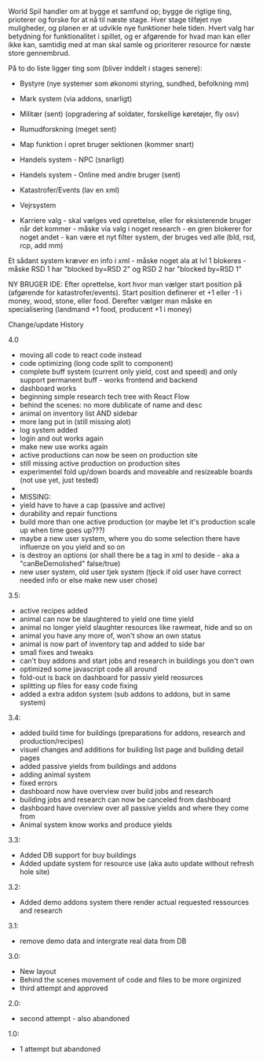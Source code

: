 World Spil handler om at bygge et samfund op; bygge de rigtige ting, prioterer og forske for at nå til næste stage. Hver stage tilføjet nye muligheder, og planen er at udvikle nye funktioner hele tiden. Hvert valg har betydning for funktionalitet i spillet, og er afgørende for hvad man kan eller ikke kan, samtidig med at man skal samle og prioriterer resource for næste store gennembrud.

På to do liste ligger ting som (bliver inddelt i stages senere):
- Bystyre (nye systemer som økonomi styring, sundhed, befolkning mm)
- Mark system (via addons, snarligt)
- Militær (sent) (opgradering af soldater, forskellige køretøjer, fly osv)
- Rumudforskning (meget sent)
- Map funktion i opret bruger sektionen (kommer snart)
- Handels system - NPC (snarligt)
- Handels system - Online med andre bruger (sent)
- Katastrofer/Events (lav en xml)
- Vejrsystem

- Karriere valg - skal vælges ved oprettelse, eller for eksisterende bruger når det kommer - måske via valg i noget research - en gren blokerer for noget andet - kan være et nyt filter system, der bruges ved alle (bld, rsd, rcp, add mm)

Et sådant system kræver en info i xml - måske noget ala at lvl 1 blokeres - måske RSD 1 har "blocked by=RSD 2" og RSD 2 har "blocked by=RSD 1"

NY BRUGER IDE:
Efter oprettelse, kort hvor man vælger start position på (afgørende for katastrofer/events). Start position definerer et +1 eller -1 i money, wood, stone, eller food. Derefter vælger man måske en specialisering (landmand +1 food, producent +1 i money)

Change/update History

4.0
- moving all code to react code instead
- code optimizing (long code split to component)
- complete buff system (current only yield, cost and speed) and only support permanent buff - works frontend and backend
- dashboard works
- beginning simple research tech tree with React Flow
- behind the scenes: no more dublicate of name and desc
- animal on inventory list AND sidebar
- more lang put in (still missing alot)
- log system added
- login and out works again
- make new use works again
- active productions can now be seen on production site
- still missing active production on production sites
- experimentel fold up/down boards and moveable and resizeable boards (not use yet, just tested)
- 
- MISSING:
- yield have to have a cap (passive and active)
- durability and repair functions
- build more than one active production (or maybe let it's production scale up when time goes up???)
- maybe a new user system, where you do some selection there have influenze on you yield and so on
- is destroy an options (or shall there be a tag in xml to deside - aka a "canBeDemolished" false/true)
- new user system, old user tjek system (tjeck if old user have correct needed info or else make new user chose)

3.5:
- active recipes added
- animal can now be slaughtered to yield one time yield
- animal no longer yield slaughter resources like rawmeat, hide and so on
- animal you have any more of, won't show an own status
- animal is now part of inventory tap and added to side bar
- small fixes and tweaks
- can't buy addons and start jobs and research in buildings you don't own
- optimized some javascript code all around
- fold-out is back on dashboard for passiv yield reosurces
- splitting up files for easy code fixing
- added a extra addon system (sub addons to addons, but in same system)

3.4:
- added build time for buildings (preparations for addons, research and production/recipes)<br>
- visuel changes and additions for building list page and building detail pages <br>
- added passive yields from buildings and addons
- adding animal system
- fixed errors
- dashboard now have overview over build jobs and research 
- building jobs and research can now be canceled from dashboard
- dashboard have overview over all passive yields and where they come from
- Animal system know works and produce yields

3.3:
- Added DB support for buy buildings
- Added update system for resource use (aka auto update without refresh hole site)

3.2:
- Added demo addons system there render actual requested ressources and research

3.1:
- remove demo data and intergrate real data from DB 

3.0:
- New layout
- Behind the scenes movement of code and files to be more orginized
- third attempt and approved

2.0:
- second attempt - also abandoned

1.0:
- 1 attempt but abandoned
